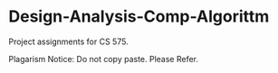 Design-Analysis-Comp-Algorittm
==============================

Project assignments for CS 575.

Plagarism Notice:
	Do not copy paste. Please Refer.
